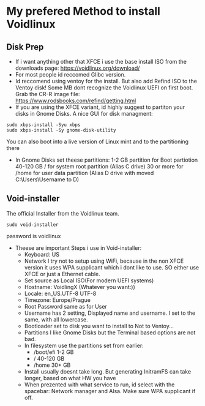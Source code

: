 # My prefered Method to install Voidlinux
## Disk Prep
- If i want anything other that XFCE i use the base install ISO from the downloads page: https://voidlinux.org/download/
- For most people id reccomed Glibc version.
- Id reccomend using ventoy for the install. But also add Refind ISO to the Ventoy disk! Some MB dont recognize the Voidlinux UEFI on first boot. Grab the CR-R image file: https://www.rodsbooks.com/refind/getting.html
- If you are using the XFCE variant, id highly suggest to partiton your disks in Gnome Disks. A nice GUI for disk managment:
```
sudo xbps-install -Syu xbps
sudo xbps-install -Sy gnome-disk-utility 
```
You can also boot into a live version of Linux mint and to the partitioning there
- In Gnome Disks set theese partitions:
1-2 GB partition for Boot partiotion
40-120 GB / for system root partition (Alias C drive)
30 or more for /home for user data partition (Alias D drive with moved C:\Users\Username to D)

## Void-installer
The official Installer from the Voidlinux team. 
```
sudo void-installer
```
password is voidlinux
- Theese are important Steps i use in Void-installer:
  - Keyboard: US
  - Network I try not to setup using WiFi, because in the non XFCE version it uses WPA supplicant which i dont like to use. SO either use XFCE or just a Ethernet cable.
  - Set source as Local ISO(For modern UEFI systems)
  - Hostname: VoidlingX (Whatever you want:))
  - Locale: en_US.UTF-8 UTF-8
  - Timezone: Europe/Prague
  - Root Password same as for User
  - Username has 2 setting, Displayed name and username. I set to the same, with all lowercase.
  - Bootloader set to disk you want to install to Not to Ventoy...
  - Partitions I like Gnome Disks but the Terminal based options are not bad.
  - In filesystem use the partitions set from earlier:
    - /boot/efi 1-2 GB
    - / 40-120 GB
    - /home 30+ GB
  - Install usually doesnt take long. But generating InitramFS can take longer, based on what HW you have
  - When prezented with what service to run, id select with the spacebar: Network manager and Alsa. Make sure WPA supplicant if off.  
